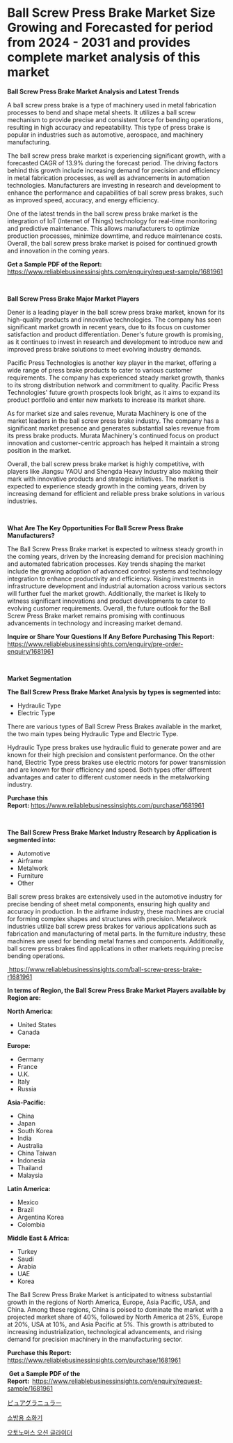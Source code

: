 <p><h1>Ball Screw Press Brake Market Size Growing and Forecasted for period from 2024 - 2031 and provides complete market analysis of this market</h1></p><p><strong>Ball Screw Press Brake Market Analysis and Latest Trends</strong></p>
<p><p>A ball screw press brake is a type of machinery used in metal fabrication processes to bend and shape metal sheets. It utilizes a ball screw mechanism to provide precise and consistent force for bending operations, resulting in high accuracy and repeatability. This type of press brake is popular in industries such as automotive, aerospace, and machinery manufacturing.</p><p>The ball screw press brake market is experiencing significant growth, with a forecasted CAGR of 13.9% during the forecast period. The driving factors behind this growth include increasing demand for precision and efficiency in metal fabrication processes, as well as advancements in automation technologies. Manufacturers are investing in research and development to enhance the performance and capabilities of ball screw press brakes, such as improved speed, accuracy, and energy efficiency.</p><p>One of the latest trends in the ball screw press brake market is the integration of IoT (Internet of Things) technology for real-time monitoring and predictive maintenance. This allows manufacturers to optimize production processes, minimize downtime, and reduce maintenance costs. Overall, the ball screw press brake market is poised for continued growth and innovation in the coming years.</p></p>
<p><strong>Get a Sample PDF of the Report:&nbsp;</strong> <a href="https://www.reliablebusinessinsights.com/enquiry/request-sample/1681961">https://www.reliablebusinessinsights.com/enquiry/request-sample/1681961</a></p>
<p>&nbsp;</p>
<p><strong>Ball Screw Press Brake Major Market Players</strong></p>
<p><p>Dener is a leading player in the ball screw press brake market, known for its high-quality products and innovative technologies. The company has seen significant market growth in recent years, due to its focus on customer satisfaction and product differentiation. Dener's future growth is promising, as it continues to invest in research and development to introduce new and improved press brake solutions to meet evolving industry demands.</p><p>Pacific Press Technologies is another key player in the market, offering a wide range of press brake products to cater to various customer requirements. The company has experienced steady market growth, thanks to its strong distribution network and commitment to quality. Pacific Press Technologies' future growth prospects look bright, as it aims to expand its product portfolio and enter new markets to increase its market share.</p><p>As for market size and sales revenue, Murata Machinery is one of the market leaders in the ball screw press brake industry. The company has a significant market presence and generates substantial sales revenue from its press brake products. Murata Machinery's continued focus on product innovation and customer-centric approach has helped it maintain a strong position in the market.</p><p>Overall, the ball screw press brake market is highly competitive, with players like Jiangsu YAOU and Shengda Heavy Industry also making their mark with innovative products and strategic initiatives. The market is expected to experience steady growth in the coming years, driven by increasing demand for efficient and reliable press brake solutions in various industries.</p></p>
<p>&nbsp;</p>
<p><strong>What Are The Key Opportunities For Ball Screw Press Brake Manufacturers?</strong></p>
<p><p>The Ball Screw Press Brake market is expected to witness steady growth in the coming years, driven by the increasing demand for precision machining and automated fabrication processes. Key trends shaping the market include the growing adoption of advanced control systems and technology integration to enhance productivity and efficiency. Rising investments in infrastructure development and industrial automation across various sectors will further fuel the market growth. Additionally, the market is likely to witness significant innovations and product developments to cater to evolving customer requirements. Overall, the future outlook for the Ball Screw Press Brake market remains promising with continuous advancements in technology and increasing market demand.</p></p>
<p><strong>Inquire or Share Your Questions If Any Before Purchasing This Report:</strong> <a href="https://www.reliablebusinessinsights.com/enquiry/pre-order-enquiry/1681961">https://www.reliablebusinessinsights.com/enquiry/pre-order-enquiry/1681961</a></p>
<p>&nbsp;</p>
<p><strong>Market Segmentation</strong></p>
<p><strong>The Ball Screw Press Brake Market Analysis by types is segmented into:</strong></p>
<p><ul><li>Hydraulic Type</li><li>Electric Type</li></ul></p>
<p><p>There are various types of Ball Screw Press Brakes available in the market, the two main types being Hydraulic Type and Electric Type. </p><p>Hydraulic Type press brakes use hydraulic fluid to generate power and are known for their high precision and consistent performance. On the other hand, Electric Type press brakes use electric motors for power transmission and are known for their efficiency and speed. Both types offer different advantages and cater to different customer needs in the metalworking industry.</p></p>
<p><strong>Purchase this Report:&nbsp;</strong><a href="https://www.reliablebusinessinsights.com/purchase/1681961">https://www.reliablebusinessinsights.com/purchase/1681961</a></p>
<p>&nbsp;</p>
<p><strong>The Ball Screw Press Brake Market Industry Research by Application is segmented into:</strong></p>
<p><ul><li>Automotive</li><li>Airframe</li><li>Metalwork</li><li>Furniture</li><li>Other</li></ul></p>
<p><p>Ball screw press brakes are extensively used in the automotive industry for precise bending of sheet metal components, ensuring high quality and accuracy in production. In the airframe industry, these machines are crucial for forming complex shapes and structures with precision. Metalwork industries utilize ball screw press brakes for various applications such as fabrication and manufacturing of metal parts. In the furniture industry, these machines are used for bending metal frames and components. Additionally, ball screw press brakes find applications in other markets requiring precise bending operations.</p></p>
<p><a href="https://www.reliablebusinessinsights.com/ball-screw-press-brake-r1681961">&nbsp;https://www.reliablebusinessinsights.com/ball-screw-press-brake-r1681961</a></p>
<p><strong>In terms of Region, the Ball Screw Press Brake Market Players available by Region are:</strong></p>
<p>
    <p> <strong> North America: </strong>
        <ul>
            <li>United States</li>
            <li>Canada</li>
        </ul>
        </p> 
    <p> <strong> Europe: </strong>
        <ul>
            <li>Germany</li>
            <li>France</li>
            <li>U.K.</li>
            <li>Italy</li>
            <li>Russia</li>
        </ul>
        </p> 
    <p> <strong> Asia-Pacific: </strong>
        <ul>
            <li>China</li>
            <li>Japan</li>
            <li>South Korea</li>
            <li>India</li>
            <li>Australia</li>
            <li>China Taiwan</li>
            <li>Indonesia</li>
            <li>Thailand</li>
            <li>Malaysia</li>
        </ul>
        </p> 
    <p> <strong> Latin America: </strong>
        <ul>
            <li>Mexico</li>
            <li>Brazil</li>
            <li>Argentina Korea</li>
            <li>Colombia</li>
        </ul>
        </p> 
    <p> <strong> Middle East & Africa: </strong>
        <ul>
            <li>Turkey</li>
            <li>Saudi</li>
            <li>Arabia</li>
            <li>UAE</li>
            <li>Korea</li>
        </ul>
    </p>
    </p>
<p><p>The Ball Screw Press Brake Market is anticipated to witness substantial growth in the regions of North America, Europe, Asia Pacific, USA, and China. Among these regions, China is poised to dominate the market with a projected market share of 40%, followed by North America at 25%, Europe at 20%, USA at 10%, and Asia Pacific at 5%. This growth is attributed to increasing industrialization, technological advancements, and rising demand for precision machinery in the manufacturing sector.</p></p>
<p><strong>Purchase this Report: </strong><a href="https://www.reliablebusinessinsights.com/purchase/1681961">https://www.reliablebusinessinsights.com/purchase/1681961</a></p>
<p>&nbsp;<strong>Get a Sample PDF of the Report:&nbsp;&nbsp;</strong><a href="https://www.reliablebusinessinsights.com/enquiry/request-sample/1681961">https://www.reliablebusinessinsights.com/enquiry/request-sample/1681961</a></p>
<p><strong></strong></p>
<p><p><a href="https://medium.com/@jacksonwiza1924/pur-%E3%82%B0%E3%83%A9%E3%83%8B%E3%83%A5%E3%83%A9%E3%83%BC%E5%B8%82%E5%A0%B4%E5%88%86%E6%9E%90-%E3%81%9D%E3%81%AEcagr-%E5%B8%82%E5%A0%B4%E3%82%BB%E3%82%B0%E3%83%A1%E3%83%B3%E3%83%86%E3%83%BC%E3%82%B7%E3%83%A7%E3%83%B3-%E3%81%8A%E3%82%88%E3%81%B3%E4%B8%96%E7%95%8C%E7%9A%84%E3%81%AA%E6%A5%AD%E7%95%8C%E6%A6%82%E8%A6%81-cb108e230afc">ピュアグラニュラー</a></p><p><a href="https://github.com/kvbohdfy111/Market-Research-Report-List-1/blob/main/253837792180.md">소방용 소화기</a></p><p><a href="https://github.com/EthaWolf/Market-Research-Report-List-1/blob/main/899320592179.md">오토노머스 오션 글라이더</a></p></p>